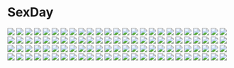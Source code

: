 # SexDay
![](https://konachan.com/image/bf703b0f19c91caa732563a8bc94b11a/Konachan.com%20-%2024037%20anthropomorphism%20mac%20os-tan.jpg)
![](https://konachan.com/image/2f44e63a6811a5ef35da4fd8424ec433/Konachan.com%20-%205192%20aqua_eyes%20black_hair%20cradle%20elbow_gloves%20eyepatch%20flowers%20gloves%20gray_hair%20hakurei_reimu%20long_hair%20miko%20red_eyes%20ribbons%20touhou%20wings%20yakumo_yukari.jpg)
![](https://konachan.com/image/38a9a06a9166d672cb7ce2c79f60de74/Konachan.com%20-%20264344%20blonde_hair%20braids%20love_live%21_sunshine%21%21%20ohara_mari%20parody%20regition%20short_hair%20signed%20skirt%20tears%20thighhighs%20yellow_eyes.jpg)
![](https://konachan.com/image/6a6c01ffc1cc7919feaf71124f419502/Konachan.com%20-%20110062%20gosick%20victorique_de_broix.jpg)
![](https://konachan.com/image/f3ffaaa6039b876d5bbfc0eab7937cba/Konachan.com%20-%2075128%20angel_beats%21%20nakamura_yuri%20tachibana_kanade%20weapon.jpg)
![](https://konachan.com/image/9010e22db330a07b2ba503a6f850898c/Konachan.com%20-%20274352%202girls%20black_hair%20brown_hair%20cherry_blossoms%20flowers%20hoodie%20horns%20japanese_clothes%20long_hair%20onmyouji%20petals%20pointed_ears%20red_eyes%20wedding_attire.jpg)
![](https://konachan.com/jpeg/784ff1045d30eda8a15c613e275a17b4/Konachan.com%20-%20145462%20animal%20bra%20cat%20dengeki_moeoh%20kagome%20original%20panties%20ponytail%20rain%20school_uniform%20see_through%20underwear%20water%20wet.jpg)
![](https://konachan.com/jpeg/be26718779114eb34d0079fcf5652b19/Konachan.com%20-%20281934%20ass%20ayuma_sayu%20bed%20black_hair%20bra%20breasts%20cameltoe%20choker%20demon%20fang%20long_hair%20original%20panties%20stockings%20tail%20thighhighs%20twintails%20underwear.jpg)
![](https://konachan.com/image/f31699091f83dc5f810cdc8f81178e13/Konachan.com%20-%20156113%20landscape%20scenic%20tagme%20water.jpg)
![](https://konachan.com/image/56ff919a8a5d89e0d2c63273946e432e/Konachan.com%20-%2082006%20brown_hair%20cape%20long_hair%20night%20pera%20reiuji_utsuho%20ribbons%20skirt%20stars%20touhou%20weapon%20wings.jpg)
![](https://konachan.com/jpeg/5b6aec221f6afca6e3c4a4dd829cb59a/Konachan.com%20-%2055327%20blue%20chibi%20erica_hartmann%20francesca_lucchini%20gertrud_barkhorn%20group%20lynette_bishop%20miyafuji_yoshika%20sakamoto_mio%20sanya_v_litvyak%20strike_witches.jpg)
![](https://konachan.com/image/82bc72ca6031020583d5939dba0a6564/Konachan.com%20-%20117713%202girls%20crazypen%20green_hair%20gumi%20happy_synthesizer_%28vocaloid%29%20megurine_luka%20pink_hair%20skirt%20stockings%20thighhighs%20vocaloid.jpg)
![](https://konachan.com/image/5b76a0eb583d82907e78c1d344366e11/Konachan.com%20-%2047315%20akiyama_mio%20blue%20hirasawa_yui%20k-on%21%20kotobuki_tsumugi%20nakano_azusa%20tainaka_ritsu.jpg)
![](https://konachan.com/image/3ea09caf43ead6f3641692f2a128706d/Konachan.com%20-%20151617%20animal_ears%20blonde_hair%20bow%20cat_smile%20dress%20gloves%20green_eyes%20pokemon%20raichu%20short_hair%20stockings%20tail.jpg)
![](https://konachan.com/image/161432b82470752933f71021f793f1cb/Konachan.com%20-%20202104%202girls%20animal%20bear%20black_hair%20car%20fish%20kneehighs%20long_hair%20nakamura_yukihiro%20night%20original%20penguin%20school_uniform%20skirt%20socks%20watermark.jpg)
![](https://konachan.com/image/aae4c7fe6c12909f586f8be69a1039e1/Konachan.com%20-%2041769%20black_star%20death_the_kid%20gun%20maka_albarn%20red%20soul_eater%20weapon.jpg)
![](https://konachan.com/jpeg/8d3e8d78e74f104ae7b3a80ef8714819/Konachan.com%20-%20173092%20all_male%20bellezza_felutia%20black_hair%20building%20clouds%20felutiahime%20long_hair%20male%20necklace%20original%20red_eyes%20sky%20torii%20trap%20tree%20watermark.jpg)
![](https://konachan.com/jpeg/464ae0de2a5be63a73d3473c35678a21/Konachan.com%20-%20234974%20black_hair%20building%20dress%20kneehighs%20mocha_%28cotton%29%20original%20scenic%20short_hair%20signed%20snow%20tree%20waifu2x%20winter.jpg)
![](https://konachan.com/jpeg/7838135cf54f8e8b0a04980faad8718c/Konachan.com%20-%20235680%20aliasing%20animal_ears%20azuki_%28sayori%29%20catgirl%20chibi%20chocola_%28sayori%29%20minazuki_shigure%20neko_works%20nekopara%20sayori%20third-party_edit%20white.jpg)
![](https://konachan.com/jpeg/dcae9210a6308b4d1ba22e7cd1c40af6/Konachan.com%20-%20230865%20black_hair%20blue_eyes%20blush%20breasts%20dark_skin%20gloves%20goggles%20izumi_%28pokemon%29%20long_hair%20nipples%20no_bra%20pokemon%20umashima_shohei.jpg)
![](https://konachan.com/jpeg/9aa32a1d40fb4c18189db37d6480df8e/Konachan.com%20-%20276988%20ass%20blue_eyes%20breasts%20cameltoe%20elbow_gloves%20gloves%20gurimjang%20headband%20katana%20leotard%20nier%20short_hair%20sword%20thighhighs%20weapon%20white%20white_hair.jpg)
![](https://konachan.com/jpeg/23343c14876fd580344d78e449a132e2/Konachan.com%20-%20279677%20black_hair%20blush%20breasts%20dark_skin%20ginhaha%20navel%20nipples%20nude%20penis%20pussy%20sex%20ssss.gridman%20takarada_rikka%20uncensored.jpg)
![](https://konachan.com/jpeg/8a7f6a85f11e5ba24de96785c32776ad/Konachan.com%20-%20276281%20cyndaquil%20hideko_%28l33l3b%29%20nobody%20pikachu%20pokemon%20snow.jpg)
![](https://konachan.com/image/4a09d1c2e5bc5ec86ee967b988304e32/Konachan.com%20-%20191297%20black_hair%20braids%20breasts%20cleavage%20hunie_pop%20kyanna_delrio%20logo%20ninamo%20purple_eyes%20wet%20wristwear.jpg)
![](https://konachan.com/image/fb59d2243a994453537e69e69b5ba4a3/Konachan.com%20-%2071695%20blonde_hair%20blush%20green_eyes%20logo%20pointed_ears%20school_uniform%20short_hair%20shuffle%20thighhighs%20tsubomi.jpg)
![](https://konachan.com/jpeg/ed91f3774d337d64b94c2e91b458ac1c/Konachan.com%20-%20121771%20bloomers%20blue_hair%20bra%20breasts%20cleavage%20game_cg%20ichinose_kokoro%20kamiya_tomoe%20male%20mitsuki_aimi%20panties%20pink_hair%20trap%20underwear%20undressing.jpg)
![](https://konachan.com/image/0e53871162e21231568f90975672c2fd/Konachan.com%20-%2033783%20animal%20aqua_eyes%20bird%20blonde_hair%20long_hair%20tagme%20talesweaver.jpg)
![](https://konachan.com/image/8c67d9ecace00a7907f357212c446ef5/Konachan.com%20-%2025954%20iwakura_lain%20serial_experiments_lain.jpg)
![](https://konachan.com/image/47290aa813adbab24a362fa229aa3385/Konachan.com%20-%20252218%20846-gou%20book%20brown_hair%20erect_nipples%20glasses%20long_hair%20original%20pantyhose%20red_eyes%20school_uniform%20skirt%20third-party_edit%20tie.jpg)
![](https://konachan.com/image/716b6543248942ebbde0547c8987886f/Konachan.com%20-%20144907%20blonde_hair%20blue_eyes%20bow%20brown_eyes%20brown_hair%20dress%20fan%20hat%20long_hair%20mino%20original%20ribbons.jpg)
![](https://konachan.com/image/8ec43f61588fd753c847419d6841705f/Konachan.com%20-%20215243%202girls%20aliasing%20apple%20ass%20blush%20bondage%20bow%20breasts%20fingering%20food%20fruit%20hat%20long_hair%20nipples%20nude%20pussy%20red_eyes%20touhou%20vampire%20wings%20wink%20yuri.gif)
![](https://konachan.com/jpeg/114bf8ef3ed6b94dcc00e43b56cfeda3/Konachan.com%20-%20211800%20all_male%20bicycle%20blonde_hair%20building%20cigarette%20drink%20green_hair%20male%20one_piece%20roronoa_zoro%20sanji%20scenic%20snow%20thighhighs%20watermark%20winter.jpg)
![](https://konachan.com/image/6ca473f8ed40dbe10d52be4321de434c/Konachan.com%20-%2069237%20blue_eyes%20blush%20breasts%20cleavage%20dress%20headphones%20ryuuga_shou.jpg)
![](https://konachan.com/image/21b41faa3ef0510d6a989c5e98d9808b/Konachan.com%20-%20208172%20aqua_eyes%20archer%20black_hair%20blue_eyes%20dark_skin%20fate_%28series%29%20fate_stay_night%20male%20skirt%20thighhighs%20tohsaka_rin%20white_hair%20yangsion%20zettai_ryouiki.jpg)
![](https://konachan.com/image/20559b9244de79207e0cd85f206e3ecb/Konachan.com%20-%2099431%20aqua_eyes%20aqua_hair%20hatsune_miku%20ryon%20twintails%20vocaloid.jpg)
![](https://konachan.com/image/173195f2e75ab6fc2fe593e9abe4d896/Konachan.com%20-%209167%20goto_p.jpg)
![](https://konachan.com/jpeg/e72e423a94fe318cfe5f49e1c63ddd4f/Konachan.com%20-%2055452%2077%20blue_eyes%20dress%20game_cg%20kuu_%2877%29%20long_hair%20tenmaso%20whirlpool%20white_hair.jpg)
![](https://konachan.com/image/fbc5fe21a72b0d986ee70eebfa573732/Konachan.com%20-%20104220%20a_channel%20ichii_tooru%20panties%20taigi_akira%20thighhighs%20underwear.jpg)
![](https://konachan.com/image/6c857b07c524bde1f8a86a1c338db098/Konachan.com%20-%2059113%20ichigo_mashimaro%20matsuoka_miu.jpg)
![](https://konachan.com/image/8bd18f2edb809bca18dca21be4200b4d/Konachan.com%20-%2071723%20blush%20brown_eyes%20long_hair%20original%20red_hair%20watermark.jpg)
![](https://konachan.com/image/f65630df526ec56a9be1fcd33f4b6446/Konachan.com%20-%2033350%20arisue_tsukasa%20black_hair%20brown_eyes%20chinese_clothes%20chinese_dress%20kouki%20long_hair%20sword%20tagme%20weapon.jpg)
![](https://konachan.com/image/52e9f672c31167dd8432bd6e7b18f299/Konachan.com%20-%20291328%20animal_ears%20ass%20breasts%20catgirl%20cleavage%20lydia601304%20nopan%20original%20pink_hair%20purple_eyes%20tail%20thighhighs.jpg)
![](https://konachan.com/jpeg/8eecfbdb82082b4ff4a6808b33369ad8/Konachan.com%20-%20145816%20barefoot%20bed%20breasts%20brown_hair%20loli%20long_hair%20navel%20nipples%20nopan%20to_love_ru%20topless%20towel%20yabuki_kentarou%20yellow_eyes%20yuuki_mikan.jpg)
![](https://konachan.com/jpeg/f20c744b088628eb1b1cf2409739c3e1/Konachan.com%20-%2034619%20duplicate%20izumi_konata%20lucky_star.jpg)
![](https://konachan.com/image/db6da9bdb3633b5ec4b55e33f2dd2273/Konachan.com%20-%2076837%20angel_beats%21%20bondage%20bra%20gray_hair%20kneehighs%20long_hair%20tachibana_kanade%20underwear%20wings%20yellow_eyes.jpg)
![](https://konachan.com/image/79c7747ec4efbd8d911a44d2a4267bde/Konachan.com%20-%2035287%20wonderland_online.jpg)
![](https://konachan.com/image/7486ef143aa76a219e0ad340c45d0cdb/Konachan.com%20-%2057218%20clannad%20fujibayashi_kyou%20furukawa_nagisa.jpg)
![](https://konachan.com/image/999b9244dd025f30d856af5759c47a36/Konachan.com%20-%20155670%202girls%20animal%20black_eyes%20black_hair%20blonde_hair%20blue_eyes%20cat%20glasses%20nekobaka%20original%20ponytail%20school_uniform%20short_hair%20thighhighs.jpg)
![](https://konachan.com/image/5c9ec52b86d023a0709b9fa544d00b3b/Konachan.com%20-%20268086%20breasts%20cameltoe%20gloves%20headband%20katana%20myon%20nipples%20panties%20seigou006%20signed%20skirt%20sword%20thighhighs%20touhou%20underwear%20weapon%20white_hair%20wink.jpg)
![](https://konachan.com/image/76f268702f2731aa891d639a12012c5d/Konachan.com%20-%20122106%20bow%20daro%20hakurei_reimu%20hat%20japanese_clothes%20kazami_yuuka%20kirisame_marisa%20long_hair%20miko%20monochrome%20ofuda%20sketch%20touhou%20witch.jpg)
![](https://konachan.com/image/3399eb788e2ab815991b3e2fb6fe962a/Konachan.com%20-%2020964%20furude_rika%20higurashi_no_naku_koro_ni%20houjou_satoko%20maebara_keiichi%20ryuuguu_rena%20sonozaki_mion%20sonozaki_shion.jpg)
![](https://konachan.com/jpeg/bb4e9a15679052c9c727fa4d0794b26d/Konachan.com%20-%2044097%20headphones%20instrument%20minna_no_uta%20sakaki_maki%20skirt%20sky%20violin.jpg)
![](https://konachan.com/jpeg/f465a65c50df41bdd7f2965c8b292274/Konachan.com%20-%20266917%20bikini%20blush%20breasts%20idolmaster%20long_hair%20miura_azusa%20nipples%20ponytail%20pool%20purple_hair%20red_eyes%20swimsuit%20tetuo_kun.jpg)
![](https://konachan.com/jpeg/96acef3c294ac7190740c6bf5a58dcb3/Konachan.com%20-%20159077%20aqua_eyes%20blonde_hair%20himizuki_kazusa%20kousaka_kirino%20navel%20nopan%20open_shirt%20ore_no_imouto_ga_konna_ni_kawaii_wake_ga_nai%20pussy%20uncensored.jpg)
![](https://konachan.com/image/603b6f9cab4f16dd9c948d3652821b12/Konachan.com%20-%20155392%20blonde_hair%20blue_eyes%20blush%20bow%20bra%20eudetenis%20gloves%20hat%20panties%20thighhighs%20underwear%20witch.jpg)
![](https://konachan.com/image/d86de2addc4ce67bc3e7a300f75534aa/Konachan.com%20-%2072737%20clannad%20jpeg_artifacts%20sunohara_mei.jpg)
![](https://konachan.com/image/93864f38a899f1a60646d76c8ba577ac/Konachan.com%20-%209093%20kasugano_midori%20midori_no_hibi%20orange.jpg)
![](https://konachan.com/jpeg/46bf8a4f2889c3faee9af0ca11f67985/Konachan.com%20-%20296931%20braids%20chang_%28user_rpea4874%29%20gray_hair%20horns%20long_hair%20navel%20original%20pink_eyes%20school_uniform%20skirt%20tears%20thighhighs%20water%20wristwear.jpg)
![](https://konachan.com/jpeg/e9d4197181d4c25d35763414a573329d/Konachan.com%20-%20258057%20ass%20boku_to_koi_suru_ponkotsu_akuma%20game_cg%20kiritani_riria%20long_hair%20panties%20pink_hair%20purple_eyes%20sayori%20smile%20thighhighs%20underwear.jpg)
![](https://konachan.com/image/126721f87e8555c2ddfd19e5d869e6c5/Konachan.com%20-%2091350%20ass%20barefoot%20beach%20bikini%20blue_eyes%20blush%20brown_hair%20jpeg_artifacts%20long_hair%20ponytail%20swimsuit%20tomose_shunsaku%20underboob%20water%20white.jpg)
![](https://konachan.com/jpeg/4ebdb5e4353e126a9dbb2515b45372fe/Konachan.com%20-%20178036%20anus%20bed%20black_hair%20bra%20breasts%20cum%20fingering%20game_cg%20long_hair%20nipples%20panties%20pussy%20red_eyes%20shidou_mana%20thighhighs%20uncensored%20underwear%20wet.jpg)
![](https://konachan.com/jpeg/33d42d2ef6cb7200b67915275a59e61a/Konachan.com%20-%20238383%20apron%20blue%20blue_eyes%20cropped%20gochuumon_wa_usagi_desu_ka%3F%20gray_hair%20hitsukuya%20japanese_clothes%20kafuu_chino%20long_hair%20petals%20polychromatic%20waifu2x.jpg)
![](https://konachan.com/jpeg/a65ea448c0b6b15e90a4abb4aaa02153/Konachan.com%20-%20212511%20awa_toka%20blue_hair%20red_eyes%20touhou%20waifu2x%20yasaka_kanako.jpg)
![](https://konachan.com/jpeg/9f6fbfb882143d9962c947611757879a/Konachan.com%20-%20107596%20animal_ears%20blonde_hair%20blue_eyes%20blush%20collar%20fang%20jpeg_artifacts%20pink%20tail%20wolfgirl.jpg)
![](https://konachan.com/image/e7628e8534699a2f00e44b7044504320/Konachan.com%20-%20122548%20ass_grab%20blonde_hair%20green_eyes%20hat%20loli%20moriya_suwako%20nakajou%20ribbons%20short_hair%20touhou.jpg)
![](https://konachan.com/image/e8aa03b86511412770b9848d89ba7a1d/Konachan.com%20-%20253284%20all_male%20blue_eyes%20fate_apocrypha%20fate_%28series%29%20gradient%20gray_hair%20karna%20male%20short_hair%20sunligh_mao%20weapon.jpg)
![](https://konachan.com/jpeg/ad6f5a17c1ac35cb5f39f2eb5e986ae9/Konachan.com%20-%20198319%20brown_eyes%20brown_hair%20building%20kopianget%20leaves%20long_hair%20original%20signed%20skirt%20sky%20tree%20watermark%20wristwear.jpg)
![](https://konachan.com/jpeg/5ee98f425d3fd779f469dadf2e4a6be7/Konachan.com%20-%2089821%20benzaiten_enishi%20blush%20clouds%20game_cg%20japanese_clothes%20journey%20nanairo_kouro%20panties%20sasorigatame%20sky%20underwear.jpg)
![](https://konachan.com/image/fd949adb57ce20fa35bb491377c94357/Konachan.com%20-%2096688%20aqua_hair%20breasts%20cum%20eto%20hatsune_miku%20headphones%20nipples%20penis%20sex%20tears%20thighhighs%20twintails%20uncensored%20vocaloid%20white.jpg)
![](https://konachan.com/jpeg/2d5dec6ff2aa5609a6656ab57406f08e/Konachan.com%20-%2033365%20kitsu_chiri%20sayonara_zetsubou_sensei%20white.jpg)
![](https://konachan.com/jpeg/48c54fa7fce2ddae9010c990db5167ac/Konachan.com%20-%20286609%20anthropomorphism%20bikini%20blush%20breasts%20brown_eyes%20cameltoe%20cleavage%20clouds%20flowers%20gray_hair%20long_hair%20navel%20sky%20suien%20swimsuit%20water%20wink%20wristwear.jpg)
![](https://konachan.com/image/90866447548eb8bab7fc2af23ac9ef9d/Konachan.com%20-%205318%20akira_e_ferrari%20alicia_florence%20aria%20athena_glory%20dark_skin.jpg)
![](https://konachan.com/jpeg/1c2a65b5912b72ee6f76d73bba0e43d9/Konachan.com%20-%20305741%20ass%20barefoot%20bed%20blush%20braids%20brown_eyes%20dark_skin%20demon%20flowers%20gray_hair%20ikomochi%20original%20panties%20pointed_ears%20rose%20tail%20underwear.jpg)
![](https://konachan.com/image/cff8a09439b9bedf773d697715287007/Konachan.com%20-%20260572%202girls%20aqua_hair%20bell%20blonde_hair%20breasts%20cui_yifei%20green_eyes%20long_hair%20muv-luv%20navel%20nipples%20nude%20pussy%20shingyo%20twintails%20uncensored%20white.jpg)
![](https://konachan.com/image/2067c043e62ee4e48520b5ad6a6dea1b/Konachan.com%20-%2067664%20brown_hair%20suzumiya_haruhi_no_yuutsu%20tagme.jpg)
![](https://konachan.com/image/1cc62677967d46faa2a995f01cd82965/Konachan.com%20-%2096431%20tagme.jpg)
![](https://konachan.com/jpeg/ecfeadc8487a8387ab54afcacc7fb225/Konachan.com%20-%20200432%20aldehyde%20blue_eyes%20blue_hair%20blush%20breasts%20censored%20game_cg%20juunin_kanri%21%20long_hair%20material_mel%20necklace%20nipples%20open_shirt%20spread_legs.jpg)
![](https://konachan.com/image/e737a9ff93f65fb6b8ae4f78b5166395/Konachan.com%20-%2015071%20flcl%20haruhara_haruko.jpg)
![](https://konachan.com/image/7d8775711d9e069c0838dc8002b0af9c/Konachan.com%20-%20118651%20hinomoto_oniko%20japanese_clothes%20long_hair%20mask%20tagme.jpg)
![](https://konachan.com/image/9ffb9c58ff9be3f4765cc28395391cc4/Konachan.com%20-%2091865%202girls%20breasts%20hinata_mutsuki%20izumi_kyouka%20natsume_otona%20nipples%20panties%20panty_pull%20skyfish%20underwear%20yotsuiro_passionato%21%20zoom_layer.jpg)
![](https://konachan.com/image/0281c5ec67843e6255d0c2c195a2a41b/Konachan.com%20-%20277696%20butterfly%20close%20fate_%28series%29%20fate_stay_night%20flowers%20long_hair%20matou_sakura%20purple_eyes%20purple_hair%20signed%20taya_%28pixiv5323203%29%20tears%20white.jpg)
![](https://konachan.com/jpeg/40ca4257bb26b1313ad3af767fe5237e/Konachan.com%20-%20307834%20blush%20cameltoe%20choker%20corset%20flat_chest%20flowers%20garter_belt%20gloves%20headdress%20loli%20necklace%20nipples%20original%20short_hair%20skintight%20stockings%20waifu2x.jpg)
![](https://konachan.com/image/0492ad78f667fbc29e7c404022a19664/Konachan.com%20-%2085316%20beyond_the_grave%20brandon_heat%20chain%20gun%20gungrave%20weapon.jpg)
![](https://konachan.com/image/19c9ddb4f079cb37922bc9cf11d45b42/Konachan.com%20-%20165561%20book%20dress%20flowers%20green_hair%20kazami_yuuka%20orita_enpitsu%20red_eyes%20stairs%20touhou%20umbrella%20water.jpg)
![](https://konachan.com/image/875c9b127d2fe8c99dc0012a0902a551/Konachan.com%20-%2089784%20baldr_sky%20kikuchi_seiji%20nishino_aki.jpg)
![](https://konachan.com/image/6329e7305ba0aac1b2c18734e6cad465/Konachan.com%20-%20193571%20blonde_hair%20blue_eyes%20braids%20cross%20dress%20fireworks%20hat%20long_hair%20original%20wink%20yaguo.jpg)
![](https://konachan.com/jpeg/09ba16fc242fa625dfb48a7de4e1b8b6/Konachan.com%20-%2082962%20bra%20hat%20nopan%20purple_eyes%20thighhighs%20touhou%20underwear%20yakumo_yukari.jpg)
![](https://konachan.com/image/48294690b36b63091557244d4df64f5c/Konachan.com%20-%20266413%20black_hair%20cape%20chain%20fate_grand_order%20fate_%28series%29%20gloves%20long_hair%20nobunaga_oda_%28fate%29%20red_eyes%20skull%20toki.jpg)
![](https://konachan.com/image/e39b5e826efb190133b8aebd78523427/Konachan.com%20-%2010851%20aqua_eyes%20loli%20panties%20pink_hair%20striped_panties%20underwear%20vanity_doll.jpg)
![](https://konachan.com/image/dece9ceb24adc821c083564d9b0c4edc/Konachan.com%20-%20176804%20clouds%20dark%20kibunya_39%20leaves%20nobody%20original%20scenic%20silhouette%20sky%20sunset.jpg)
![](https://konachan.com/image/30197c9ebcd22d764211d6bab6ac91cd/Konachan.com%20-%20227401%20animal%20barefoot%20bikini%20blue_eyes%20breasts%20brown_hair%20cleavage%20dog%20drink%20food%20grass%20long_hair%20necklace%20original%20swimsuit%20twintails%20xia_you_qing.jpg)
![](https://konachan.com/jpeg/b573d021bdb71805eb8b76f7b61b130d/Konachan.com%20-%20229963%20blush%20breasts%20censored%20game_cg%20long_hair%20nipples%20nironiro%20nude%20orange_eyes%20pink_hair%20pussy%20ribbons%20spread_legs%20tamaki_yuuka%20usume_shirou.jpg)
![](https://konachan.com/jpeg/c12a28700e41d56e748686efbd36039b/Konachan.com%20-%2082130%20ass%20breasts%20cameltoe%20green_eyes%20nipples%20panties%20pia_carrot%20striped_panties%20thighhighs%20underwear%20waitress.jpg)
![](https://konachan.com/jpeg/40df3652202ca8d54379a6b22078451f/Konachan.com%20-%20273830%20breasts%20cameltoe%20choker%20cleavage%20dark_skin%20drink%20flowers%20food%20fruit%20navel%20original%20panties%20ponytail%20rose%20signed%20sky%20stockings%20tree%20underwear%20wristwear.jpg)
![](https://konachan.com/image/ccb8fda24d8ff427c6858b69511b01c6/Konachan.com%20-%20303668%20bikini%20blush%20breasts%20chain%20choker%20gloves%20gray_hair%20idolmaster%20long_hair%20navel%20oni-noboru%20petals%20red_eyes%20ribbons%20shackles%20swimsuit%20twintails.jpg)
![](https://konachan.com/image/abf1a2da668c1097f6ec807e493b8fef/Konachan.com%20-%20105678%20aqua_hair%20hatsune_miku%20long_hair%20thighhighs%20twintails%20vocaloid.jpg)
![](https://konachan.com/image/414ce515754c4f52f3fad8cb349d2264/Konachan.com%20-%2063714%20favorite%20game_cg%20hoshizora_no_memoria%20tagme%20twins.jpg)
![](https://konachan.com/image/8720f635dd570a6719a9d5c897bf0f5b/Konachan.com%20-%20140800%20aqua_eyes%20blonde_hair%20cassandra_alexandra%20dress%20gloves%20mochi.f%20panties%20ribbons%20short_hair%20soul_calibur%20sword%20underwear%20weapon.jpg)
![](https://konachan.com/image/32881298d28b16134c1a31e2512f6a41/Konachan.com%20-%20245279%20animal_ears%20bow%20catgirl%20cross%20dress%20gray%20kaenbyou_rin%20long_hair%20red_eyes%20red_hair%20spear%20touhou%20twintails%20weapon%20yun_%28evite%29.jpg)
![](https://konachan.com/image/025224fc70af4e90d52fb8f9f8f201be/Konachan.com%20-%2045430%20breasts%20clalaclan_philias%20cleavage%20shining_wind%20taka_tony.jpg)
